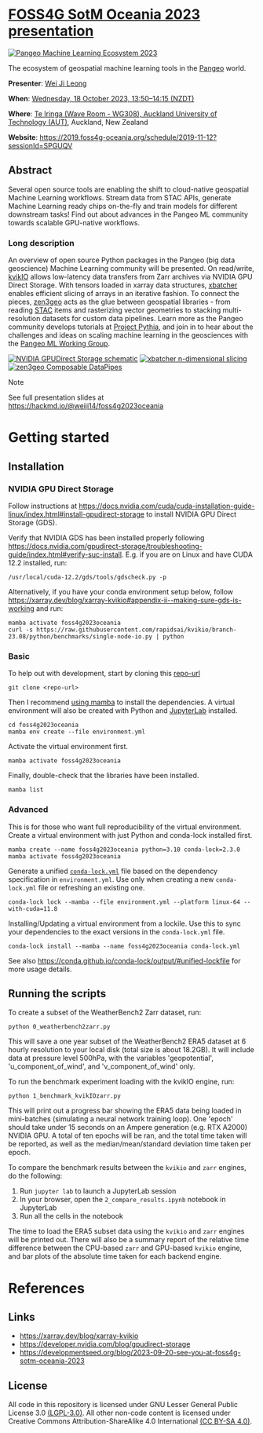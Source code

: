 # [FOSS4G SotM Oceania 2023 presentation](https://talks.osgeo.org/foss4g-sotm-oceania-2023/talk/YP3KPT)

[![Pangeo Machine Learning Ecosystem 2023](https://github.com/weiji14/foss4g2023oceania/assets/23487320/f91941a8-80c5-48b1-841a-1265bec1eed6)](https://github.com/weiji14/foss4g2023oceania/pull/5)

The ecosystem of geospatial machine learning tools in the
[Pangeo](https://pangeo.io) world.

**Presenter**: [Wei Ji Leong](https://github.com/weiji14)

**When**: [Wednesday, 18 October 2023, 13:50–14:15 (NZDT)](https://2023.foss4g-oceania.org/#/program)

**Where**: [Te Iringa (Wave Room - WG308), Auckland University of Technology (AUT)](https://2023.foss4g-oceania.org/#/attend/our-conference-venue), Auckland, New Zealand

**Website**: https://2019.foss4g-oceania.org/schedule/2019-11-12?sessionId=SPGUQV

## Abstract

Several open source tools are enabling the shift to cloud-native geospatial
Machine Learning workflows. Stream data from STAC APIs, generate Machine
Learning ready chips on-the-fly and train models for different downstream
tasks! Find out about advances in the Pangeo ML community towards scalable
GPU-native workflows.

### Long description

An overview of open source Python packages in the Pangeo (big data geoscience)
Machine Learning community will be presented. On read/write,
[kvikIO](https://github.com/rapidsai/kvikio) allows low-latency data transfers
from Zarr archives via NVIDIA GPU Direct Storage. With tensors loaded in xarray
data structures, [xbatcher](https://github.com/xarray-contrib/xbatcher) enables
efficient slicing of arrays in an iterative fashion. To connect the pieces,
[zen3geo](https://github.com/weiji14/zen3geo) acts as the glue between
geospatial libraries - from reading [STAC](https://stacspec.org) items and
rasterizing vector geometries to stacking multi-resolution datasets for custom
data pipelines. Learn more as the Pangeo community develops tutorials at
[Project Pythia](https://cookbooks.projectpythia.org), and join in to hear
about the challenges and ideas on scaling machine learning in the geosciences
with the [Pangeo ML Working Group](https://pangeo.io/meeting-notes.html#working-group-meetings).

[![NVIDIA GPUDirect Storage schematic](https://github.com/weiji14/foss4g2023oceania/assets/23487320/b339605a-492b-4c5c-8a06-b14ebcd258b7)](https://github.com/weiji14/foss4g2023oceania/pull/6)
[![xbatcher n-dimensional slicing](https://github.com/weiji14/foss4g2023oceania/assets/23487320/38af26ca-83ea-4798-be7f-95608ad56df0)](https://github.com/weiji14/foss4g2023oceania/pull/8)
[![zen3geo Composable DataPipes](https://github.com/weiji14/foss4g2023oceania/assets/23487320/d6530fbd-3f83-4b50-a73b-5a1b696158bf)](https://github.com/weiji14/foss4g2023oceania/pull/9)

> [!NOTE]
> See full presentation slides at https://hackmd.io/@weiji14/foss4g2023oceania


# Getting started

## Installation

### NVIDIA GPU Direct Storage

Follow instructions at
https://docs.nvidia.com/cuda/cuda-installation-guide-linux/index.html#install-gpudirect-storage
to install NVIDIA GPU Direct Storage (GDS).

Verify that NVIDIA GDS has been installed properly following
https://docs.nvidia.com/gpudirect-storage/troubleshooting-guide/index.html#verify-suc-install.
E.g. if you are on Linux and have CUDA 12.2 installed, run:

    /usr/local/cuda-12.2/gds/tools/gdscheck.py -p

Alternatively, if you have your conda environment setup below, follow
https://xarray.dev/blog/xarray-kvikio#appendix-ii--making-sure-gds-is-working
and run:

    mamba activate foss4g2023oceania
    curl -s https://raw.githubusercontent.com/rapidsai/kvikio/branch-23.08/python/benchmarks/single-node-io.py | python

### Basic

To help out with development, start by cloning this [repo-url](/../../)

    git clone <repo-url>

Then I recommend [using mamba](https://mamba.readthedocs.io/en/latest/installation.html)
to install the dependencies.
A virtual environment will also be created with Python and
[JupyterLab](https://github.com/jupyterlab/jupyterlab) installed.

    cd foss4g2023oceania
    mamba env create --file environment.yml

Activate the virtual environment first.

    mamba activate foss4g2023oceania

Finally, double-check that the libraries have been installed.

    mamba list

### Advanced

This is for those who want full reproducibility of the virtual environment.
Create a virtual environment with just Python and conda-lock installed first.

    mamba create --name foss4g2023oceania python=3.10 conda-lock=2.3.0
    mamba activate foss4g2023oceania

Generate a unified [`conda-lock.yml`](https://github.com/conda/conda-lock) file
based on the dependency specification in `environment.yml`. Use only when
creating a new `conda-lock.yml` file or refreshing an existing one.

    conda-lock lock --mamba --file environment.yml --platform linux-64 --with-cuda=11.8

Installing/Updating a virtual environment from a lockile. Use this to sync your
dependencies to the exact versions in the `conda-lock.yml` file.

    conda-lock install --mamba --name foss4g2023oceania conda-lock.yml

See also https://conda.github.io/conda-lock/output/#unified-lockfile for more
usage details.

## Running the scripts

To create a subset of the WeatherBench2 Zarr dataset, run:

    python 0_weatherbench2zarr.py

This will save a one year subset of the WeatherBench2 ERA5 dataset at 6 hourly
resolution to your local disk (total size is about 18.2GB). It will include
data at pressure level 500hPa, with the variables 'geopotential',
'u_component_of_wind', and 'v_component_of_wind' only.

To run the benchmark experiment loading with the kvikIO engine, run:

    python 1_benchmark_kvikIOzarr.py

This will print out a progress bar showing the ERA5 data being loaded in
mini-batches (simulating a neural network training loop). One 'epoch' should
take under 15 seconds on an Ampere generation (e.g. RTX A2000) NVIDIA GPU. A
total of ten epochs will be ran, and the total time taken will be reported, as
well as the median/mean/standard deviation time taken per epoch.

To compare the benchmark results between the `kvikio` and `zarr` engines, do
the following:

1. Run `jupyter lab` to launch a JupyterLab session
2. In your browser, open the `2_compare_results.ipynb` notebook in JupyterLab
3. Run all the cells in the notebook

The time to load the ERA5 subset data using the `kvikio` and `zarr` engines
will be printed out. There will also be a summary report of the relative
time difference between the CPU-based `zarr` and GPU-based `kvikio` engine, and
bar plots of the absolute time taken for each backend engine.


# References

## Links

- https://xarray.dev/blog/xarray-kvikio
- https://developer.nvidia.com/blog/gpudirect-storage
- https://developmentseed.org/blog/2023-09-20-see-you-at-foss4g-sotm-oceania-2023

## License

All code in this repository is licensed under
GNU Lesser General Public License 3.0
[(LGPL-3.0)](https://www.gnu.org/licenses/lgpl-3.0.en.html).
All other non-code content is licensed under
Creative Commons Attribution-ShareAlike 4.0 International
[(CC BY-SA 4.0)](https://creativecommons.org/licenses/by-sa/4.0).

